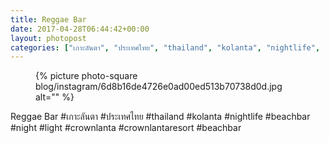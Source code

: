 ```yaml
---
title: Reggae Bar
date: 2017-04-28T06:44:42+00:00
layout: photopost
categories: ["เกาะลันตา", "ประเทศไทย", "thailand", "kolanta", "nightlife", "beachbar", "night", "light", "crownlanta", "crownlantaresort", "beachbar", "photos", "instagram"]
---
```


<figure class="photo photo--square">
  {% picture photo-square blog/instagram/6d8b16de4726e0ad00ed513b70738d0d.jpg alt="" %}
</figure>

Reggae Bar
#เกาะลันตา #ประเทศไทย #thailand #kolanta #nightlife #beachbar #night #light #crownlanta #crownlantaresort #beachbar
